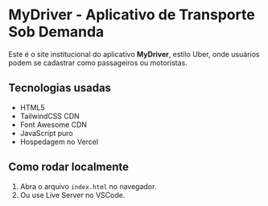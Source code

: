 # MyDriver - Aplicativo de Transporte Sob Demanda

Este é o site institucional do aplicativo **MyDriver**, estilo Uber, onde usuários podem se cadastrar como passageiros ou motoristas.

## Tecnologias usadas
- HTML5
- TailwindCSS CDN
- Font Awesome CDN
- JavaScript puro
- Hospedagem no Vercel

## Como rodar localmente

1. Abra o arquivo `index.html` no navegador.
2. Ou use Live Server no VSCode.
